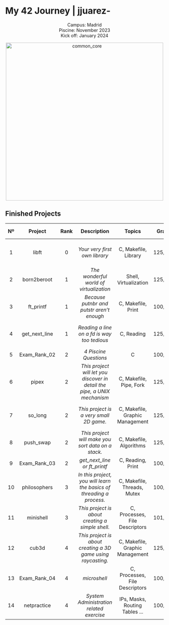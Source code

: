 # My 42 Journey | jjuarez-

<p align="center">
  Campus: Madrid
  <br/>
  Piscine: November 2023
  <br/>
  Kick off: January 2024
</p>
<p align="center">
  <img width="500" alt="common_core" src="https://github.com/JZJavier/42-Common_Core/assets/76801285/4adddb88-0719-4678-9fbb-85c7a28bbe5e">
</p>

## Finished Projects

|  Nº  | Project | Rank | Description | Topics | Grade | Finished | Avaliable At |
| :--: | :-----: | :------------: | :-----------: | :-----: | :-----: |:-------: | :-------: |
| 1 | libft | 0 | *Your very first own library* | C, Makefile, Library | 125/100 | January 2024 | <a href="https://github.com/JZJavier/42-Common_Core/tree/main/lvl0/Libft"><picture><source media="(prefers-color-scheme: dark)" srcset="https://user-images.githubusercontent.com/40824677/205689829-11cbb3fd-d452-4846-a799-0be90146192e.png"><source media="(prefers-color-scheme: light)" srcset="https://user-images.githubusercontent.com/40824677/205689834-f6b698a0-844d-46c2-8cca-2051cd3a9ef0.png"><img alt="GitHub Logo in Light or Dark." src="https://user-images.githubusercontent.com/40824677/205689829-11cbb3fd-d452-4846-a799-0be90146192e.png"></picture></a><br/> |
| 2 | born2beroot | 1 | *The wonderful world of virtualization* | Shell, Virtualization | 125/100 | January 2024 |
| 3 | ft_printf | 1 | *Because putnbr and putstr aren’t enough* | C, Makefile, Print | 100/100 | January 2024 | <a href="https://github.com/JZJavier/42-Common_Core/tree/main/lvl1/ft_printf"><picture><source media="(prefers-color-scheme: dark)" srcset="https://user-images.githubusercontent.com/40824677/205689829-11cbb3fd-d452-4846-a799-0be90146192e.png"><source media="(prefers-color-scheme: light)" srcset="https://user-images.githubusercontent.com/40824677/205689834-f6b698a0-844d-46c2-8cca-2051cd3a9ef0.png"><img alt="GitHub Logo in Light or Dark." src="https://user-images.githubusercontent.com/40824677/205689829-11cbb3fd-d452-4846-a799-0be90146192e.png"></picture></a><br/> |
| 4 | get_next_line | 1 | *Reading a line on a *fd* is way too tedious* | C, Reading | 125/100 | January 2024 | <a href="https://github.com/JZJavier/42-Common_Core/tree/main/lvl1/get_next_line"><picture><source media="(prefers-color-scheme: dark)" srcset="https://user-images.githubusercontent.com/40824677/205689829-11cbb3fd-d452-4846-a799-0be90146192e.png"><source media="(prefers-color-scheme: light)" srcset="https://user-images.githubusercontent.com/40824677/205689834-f6b698a0-844d-46c2-8cca-2051cd3a9ef0.png"><img alt="GitHub Logo in Light or Dark." src="https://user-images.githubusercontent.com/40824677/205689829-11cbb3fd-d452-4846-a799-0be90146192e.png"></picture></a><br/> |
| 5 | Exam_Rank_02 | 2 | *4 Piscine Questions* | C | 100/100 | February 2024 |
| 6 | pipex | 2 | *This project will let you discover in detail the pipe, a UNIX mechanism* | C, Makefile, Pipe, Fork | 125/100 | February 2024 | <a href="https://github.com/JZJavier/42-Common_Core/tree/main/lvl2/pipex"><picture><source media="(prefers-color-scheme: dark)" srcset="https://user-images.githubusercontent.com/40824677/205689829-11cbb3fd-d452-4846-a799-0be90146192e.png"><source media="(prefers-color-scheme: light)" srcset="https://user-images.githubusercontent.com/40824677/205689834-f6b698a0-844d-46c2-8cca-2051cd3a9ef0.png"><img alt="GitHub Logo in Light or Dark." src="https://user-images.githubusercontent.com/40824677/205689829-11cbb3fd-d452-4846-a799-0be90146192e.png"></picture></a><br/> |
| 7 | so_long | 2 | *This project is a very small 2D game.* | C, Makefile, Graphic Management | 125/100 | February 2024 | <a href="https://github.com/JZJavier/42-Common_Core/tree/main/lvl2/so_long"><picture><source media="(prefers-color-scheme: dark)" srcset="https://user-images.githubusercontent.com/40824677/205689829-11cbb3fd-d452-4846-a799-0be90146192e.png"><source media="(prefers-color-scheme: light)" srcset="https://user-images.githubusercontent.com/40824677/205689834-f6b698a0-844d-46c2-8cca-2051cd3a9ef0.png"><img alt="GitHub Logo in Light or Dark." src="https://user-images.githubusercontent.com/40824677/205689829-11cbb3fd-d452-4846-a799-0be90146192e.png"></picture></a><br/> |
| 8 | push_swap | 2 | *This project will make you sort data on a stack.* | C, Makefile, Algorithms | 125/100 | February 2024 | <a href="https://github.com/JZJavier/42-Common_Core/tree/main/lvl2/push_swap"><picture><source media="(prefers-color-scheme: dark)" srcset="https://user-images.githubusercontent.com/40824677/205689829-11cbb3fd-d452-4846-a799-0be90146192e.png"><source media="(prefers-color-scheme: light)" srcset="https://user-images.githubusercontent.com/40824677/205689834-f6b698a0-844d-46c2-8cca-2051cd3a9ef0.png"><img alt="GitHub Logo in Light or Dark." src="https://user-images.githubusercontent.com/40824677/205689829-11cbb3fd-d452-4846-a799-0be90146192e.png"></picture></a><br/> |
| 9 | Exam_Rank_03 | 2 | *get_next_line or ft_printf* | C, Reading, Print | 100/100 | February 2024 |
| 10 | philosophers | 3 | *In this project, you will learn the basics of threading a process.* | C, Makefile, Threads, Mutex| 100/100 | March 2024 | <a href="https://github.com/JZJavier/42-Common_Core/tree/main/lvl3/philosophers"><picture><source media="(prefers-color-scheme: dark)" srcset="https://user-images.githubusercontent.com/40824677/205689829-11cbb3fd-d452-4846-a799-0be90146192e.png"><source media="(prefers-color-scheme: light)" srcset="https://user-images.githubusercontent.com/40824677/205689834-f6b698a0-844d-46c2-8cca-2051cd3a9ef0.png"><img alt="GitHub Logo in Light or Dark." src="https://user-images.githubusercontent.com/40824677/205689829-11cbb3fd-d452-4846-a799-0be90146192e.png"></picture></a><br/> |
| 11 | minishell | 3 | *This project is about creating a simple shell.* | C, Processes, File Descriptors | 101/100 | March 2024 | <a href="https://github.com/JZJavier/42-Common_Core/tree/main/lvl3/minishell"><picture><source media="(prefers-color-scheme: dark)" srcset="https://user-images.githubusercontent.com/40824677/205689829-11cbb3fd-d452-4846-a799-0be90146192e.png"><source media="(prefers-color-scheme: light)" srcset="https://user-images.githubusercontent.com/40824677/205689834-f6b698a0-844d-46c2-8cca-2051cd3a9ef0.png"><img alt="GitHub Logo in Light or Dark." src="https://user-images.githubusercontent.com/40824677/205689829-11cbb3fd-d452-4846-a799-0be90146192e.png"></picture></a><br/> |
| 12 | cub3d | 4 | *This project is about creating a 3D game using raycasting.* | C, Makefile, Graphic Management | 125/100 | April 2024 | <a href="https://github.com/JZJavier/42-Common_Core/tree/main/lvl4/cub3d"><picture><source media="(prefers-color-scheme: dark)" srcset="https://user-images.githubusercontent.com/40824677/205689829-11cbb3fd-d452-4846-a799-0be90146192e.png"><source media="(prefers-color-scheme: light)" srcset="https://user-images.githubusercontent.com/40824677/205689834-f6b698a0-844d-46c2-8cca-2051cd3a9ef0.png"><img alt="GitHub Logo in Light or Dark." src="https://user-images.githubusercontent.com/40824677/205689829-11cbb3fd-d452-4846-a799-0be90146192e.png"></picture></a><br/> |
| 13 | Exam_Rank_04 | 4 | *microshell* | C, Processes, File Descriptors | 100/100 | April 2024 |
| 14 | netpractice | 4 | *System Administration related exercise* | IPs, Masks, Routing Tables ... | 100/100 | April 2024 | <a href="https://github.com/JZJavier/42-Common_Core/tree/main/lvl4/NetPractice"><picture><source media="(prefers-color-scheme: dark)" srcset="https://user-images.githubusercontent.com/40824677/205689829-11cbb3fd-d452-4846-a799-0be90146192e.png"><source media="(prefers-color-scheme: light)" srcset="https://user-images.githubusercontent.com/40824677/205689834-f6b698a0-844d-46c2-8cca-2051cd3a9ef0.png"><img alt="GitHub Logo in Light or Dark." src="https://user-images.githubusercontent.com/40824677/205689829-11cbb3fd-d452-4846-a799-0be90146192e.png"></picture></a><br/> |

